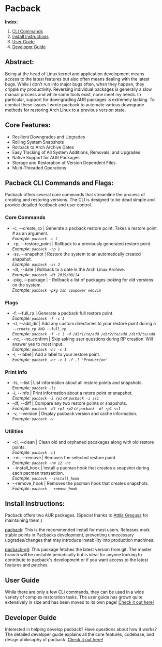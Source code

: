 # Pacback 
 **Index:**
1. [CLI Commands](https://github.com/JustinTimperio/pacback#pacback-cli-commands-and-flags)
2. [Install Instructions](https://github.com/JustinTimperio/pacback#install-instructions)
3. [User Guide](https://github.com/JustinTimperio/pacback/blob/master/USER_GUIDE.md)
4. [Developer Guide](https://github.com/JustinTimperio/pacback/blob/master/DEVELOPER_GUIDE.md)
 
## Abstract:
Being at the head of Linux kernel and application development means access to the latest features but also often means dealing with the latest bugs. While I don't run into major bugs often, when they happen, they cripple my productivity. Reversing individual packages is generally a slow manual process and while some tools exist, none meet my needs. In particular, support for downgrading AUR packages is extremely lacking. To combat these issues I wrote pacback to automate various downgrade methods for restoring Arch Linux to a previous version state. 

## Core Features:

- Resilient Downgrades and Upgrades
- Rolling System Snapshots
- Rollback to Arch Archive Dates
- Easy Tracking of All System Additions, Removals, and Upgrades
- Native Support for AUR Packages
- Storage and Restoration of Version Dependent Files
- Multi-Threaded Operations


## Pacback CLI Commands and Flags:
Pacback offers several core commands that streamline the process of creating and restoring versions. The CLI is designed to be dead simple and provide detailed feedback and user control.

### Core Commands
* -c, --create_rp | Generate a pacback restore point. Takes a restore point # as an argument.\
*Example: `pacback -c 1`*
* -rp, --restore_point | Rollback to a previously generated restore point.\
*Example: `pacback -rp 1`*
* -ss, --snapshot | Restore the system to an automatically created snapshot.\
*Example: `pacback -ss 2`*
* -dt, --date | Rollback to a date in the Arch Linux Archive.\
*Example: `pacback -dt 2019/08/14`*
* -pkg, --package | - Rollback a list of packages looking for old versions on the system.\
*Example: `pacback -pkg zsh cpupower neovim`*

### Flags
* -f, --full_rp | Generate a pacback full restore point.\
*Example: `pacback -f -c 1`*
* -d, --add_dir | Add any custom directories to your restore point during a `--create_rp AND --full_rp`.\
*Example: `pacback -f -c 1 -d /dir1/to/add /dir2/to/add /dir3/to/add`*
* -nc, --no_confirm | Skip asking user questions during RP creation. Will answer yes to most input.\
*Example: `pacback -nc -c 1`*
* -l, --label | Add a label to your restore point.\
*Example: `pacback -nc -c 1 -f -l 'Production'`*

### Print Info
* -ls, --list | List information about all restore points and snapshots.\
*Example: `pacback -ls`*
* -i, --info | Print information about a retore point or snapshot.\
*Example: `pacback -i rp1` or `pacback -i ss1`*
* -df, --diff | Compare any two restore points or snapshots.\
*Example: `pacback -df rp1 rp2` or `pacback -df rp1 ss1`*
* -v, --version | Display pacback version and cache information.\
*Example: `pacback -v`*

### Utilities
* -cl, --clean | Clean old and orphaned pacakages along with old restore points.\
*Example: `pacback -cl`*
* -rm, --remove | Removes the selected restore point.\
*Example: `pacback -rm 12 -nc`*
* --install_hook | Install a pacman hook that creates a snapshot during each pacman transaction.\
*Example: `pacback --install_hook`*
* --remove_hook | Removes the pacman hook that creates snapshots.\
*Example: `pacback --remove_hook`*


## Install Instructions:
Pacback offers two AUR packages. (Special thanks to [Attila Greguss](https://github.com/Gr3q) for maintaining them.)

[pacback](https://aur.archlinux.org/packages/pacback): This is the recommended install for most users. Releases mark stable points in Pacbacks development, preventing unnecessary upgrades/changes that may introduce instability into production machines. 

[pacback-git](https://aur.archlinux.org/packages/pacback-git): This package fetches the latest version from git. The master branch will be unstable periodically but is ideal for anyone looking to contribute to pacback's development or if you want access to the latest features and patches.

## User Guide
While there are only a few CLI commands, they can be used in a wide variety of complex restoration tasks. The user guide has grown quite extensively in size and has been moved to its own page! [Check it out here!](https://github.com/JustinTimperio/pacback/blob/master/USER_GUIDE.md)

## Developer Guide
Interested in helping develop pacback? Have questions about how it works? The detailed developer guide explains all the core features, codebase, and design philosophy of pacback. [Check it out here!](https://github.com/JustinTimperio/pacback/blob/master/DEVELOPER_GUIDE.md)
